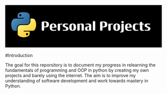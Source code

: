 <img src="/images/Banner.png" alt="Banner text" title="Banner">

#Introduction 

The goal for this reporsitory is to document my progress in relearning the fundamentals of programming and OOP in python by creating my own projects and barely using the internet. The aim is to improve my understanding of software development and work towards mastery in Python.